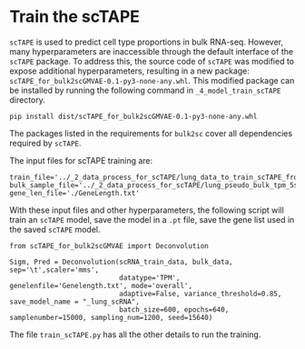# Train the scTAPE 
`scTAPE` is used to predict cell type proportions in bulk RNA-seq. However, many hyperparameters are inaccessible through the default interface of the `scTAPE` package. To address this, the source code of `scTAPE` was modified to expose additional hyperparameters, resulting in a new package: `scTAPE_for_bulk2scGMVAE-0.1-py3-none-any.whl`. This modified package can be installed by running the following command in `_4_model_train_scTAPE` directory. 
```
pip install dist/scTAPE_for_bulk2scGMVAE-0.1-py3-none-any.whl
```
The packages listed in the requirements for `bulk2sc` cover all dependencies required by `scTAPE`.

The input files for scTAPE training are: 
```
train_file='../_2_data_process_for_scTAPE/lung_data_to_train_scTAPE_from_lung_train.txt'
bulk_sample_file='../_2_data_process_for_scTAPE/lung_pseudo_bulk_tpm_5samples.txt'
gene_len_file='./GeneLength.txt'
```
With these input files and other hyperparameters, the following script will train an `scTAPE` model, save the model in a `.pt` file, save the gene list used in the saved `scTAPE` model.

```
from scTAPE_for_bulk2scGMVAE import Deconvolution

Sigm, Pred = Deconvolution(scRNA_train_data, bulk_data, sep='\t',scaler='mms',
                           datatype='TPM', genelenfile='Genelength.txt', mode='overall',
                           adaptive=False, variance_threshold=0.85, save_model_name = "_lung_scRNA",
                           batch_size=600, epochs=640, samplenumber=15000, sampling_num=1200, seed=15640)
```
The file `train_scTAPE.py` has all the other details to run the training.
